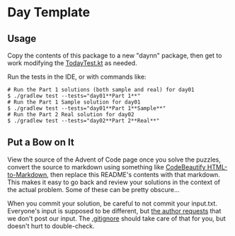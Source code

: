 # Day Template

## Usage

Copy the contents of this package to a new "daynn" package, then get to work modifying
the [TodayTest.kt](MirageMaintenanceTest.kt) as needed.

Run the tests in the IDE, or with commands like:

```shell
# Run the Part 1 solutions (both sample and real) for day01
$ ./gradlew test --tests="day01**Part 1**"
# Run the Part 1 Sample solution for day01
$ ./gradlew test --tests="day01**Part 1**Sample**"
# Run the Part 2 Real solution for day02
$ ./gradlew test --tests="day02**Part 2**Real**"
```

## Put a Bow on It

View the source of the Advent of Code page once you solve the puzzles,
convert the source to markdown using something
like [CodeBeautify HTML-to-Markdown](https://codebeautify.org/html-to-markdown),
then replace this README's contents with that markdown. This makes it easy to go back and review your solutions in the
context of the actual problem. Some of these can be pretty obscure...

When you commit your solution, be careful to not commit your input.txt. Everyone's input is supposed to be different,
but [the author requests](https://www.reddit.com/r/adventofcode/comments/e7khy8/comment/fa13hb9/?utm_source=share&utm_medium=web2x&context=3)
that we don't post our input. The [.gitignore](../../../../.gitignore) should take care of that for you, but doesn't
hurt to double-check.